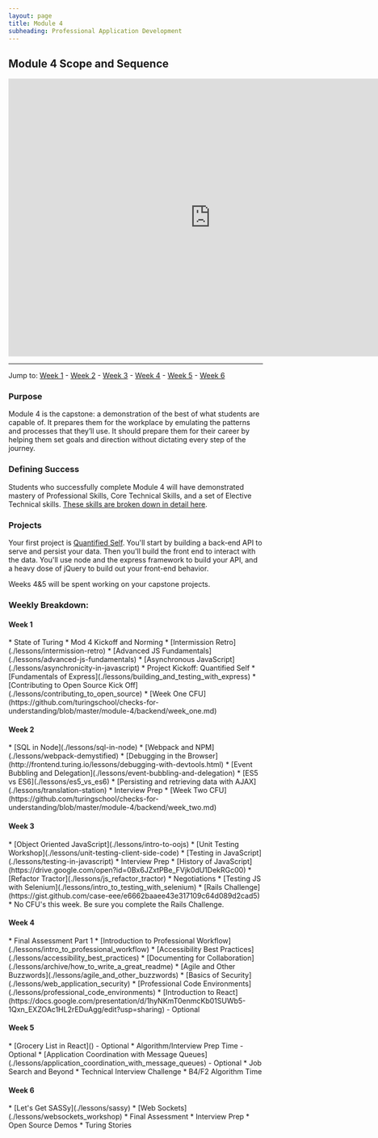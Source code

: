 ```yaml
---
layout: page
title: Module 4
subheading: Professional Application Development
---
```


Module 4 Scope and Sequence
--------------

<iframe src="https://calendar.google.com/calendar/embed?showTz=0&amp;mode=WEEK&amp;height=600&amp;wkst=1&amp;bgcolor=%23778899&amp;src=casimircreative.com_r9jfiq9f37h6rdt2s8ssofss4k%40group.calendar.google.com&amp;color=%23182C57&amp;ctz=America%2FDenver" style="border-width:0" width="800" height="550" frameborder="0" scrolling="no"></iframe>

***

Jump to: [Week 1](#week_1) - [Week 2](#week_2) - [Week 3](#week_3) - [Week 4](#week_4) - [Week 5](#week_5) - [Week 6](#week_6)

### Purpose

Module 4 is the capstone: a demonstration of the best of what students are capable of. It prepares them for the workplace by emulating the patterns and processes that they’ll use. It should prepare them for their career by helping them set goals and direction without dictating every step of the journey.

### Defining Success

Students who successfully complete Module 4 will have demonstrated mastery of Professional Skills, Core Technical Skills, and a set of Elective Technical skills. [These skills are broken down in detail here](success).

### Projects

Your first project is [Quantified Self](./projects/quantified-self/quantified-self). You'll start by building a back-end API to serve and persist your data. Then you'll build the front end to interact with the data. You'll use node and the express framework to build your API, and a heavy dose of jQuery to build out your front-end behavior.

Weeks 4&5 will be spent working on your capstone projects.

### Weekly Breakdown:

<h4 id="week_1">Week 1</h4>
*   State of Turing
*   Mod 4 Kickoff and Norming
*   [Intermission Retro](./lessons/intermission-retro)
*   [Advanced JS Fundamentals](./lessons/advanced-js-fundamentals)
*   [Asynchronous JavaScript](./lessons/asynchronicity-in-javascript)
*   Project Kickoff: Quantified Self
*   [Fundamentals of Express](./lessons/building_and_testing_with_express)
*   [Contributing to Open Source Kick Off](./lessons/contributing_to_open_source)
*   [Week One CFU](https://github.com/turingschool/checks-for-understanding/blob/master/module-4/backend/week_one.md)


<h4 id="week_2">Week 2</h4>
*   [SQL in Node](./lessons/sql-in-node)
*   [Webpack and NPM](./lessons/webpack-demystified)
*   [Debugging in the Browser](http://frontend.turing.io/lessons/debugging-with-devtools.html)
*   [Event Bubbling and Delegation](./lessons/event-bubbling-and-delegation)
*   [ES5 vs ES6](./lessons/es5_vs_es6)
*   [Persisting and retrieving data with AJAX](./lessons/translation-station)
*   Interview Prep
*   [Week Two CFU](https://github.com/turingschool/checks-for-understanding/blob/master/module-4/backend/week_two.md)

<h4 id="week_3">Week 3</h4>
*   [Object Oriented JavaScript](./lessons/intro-to-oojs)
*   [Unit Testing Workshop](./lessons/unit-testing-client-side-code)
*   [Testing in JavaScript](./lessons/testing-in-javascript)
*   Interview Prep
*   [History of JavaScript](https://drive.google.com/open?id=0Bx6JZxtPBe_FVjk0dU1DekRGc00)
*   [Refactor Tractor](./lessons/js_refactor_tractor)
*   Negotiations
*   [Testing JS with Selenium](./lessons/intro_to_testing_with_selenium)
*   [Rails Challenge](https://gist.github.com/case-eee/e6662baaee43e317109c64d089d2cad5)
*   No CFU's this week. Be sure you complete the Rails Challenge.

<h4 id="week_4">Week 4</h4>
*   Final Assessment Part 1
*   [Introduction to Professional Workflow](./lessons/intro_to_professional_workflow)
*   [Accessibility Best Practices](./lessons/accessibility_best_practices)
*   [Documenting for Collaboration](./lessons/archive/how_to_write_a_great_readme)
*   [Agile and Other Buzzwords](./lessons/agile_and_other_buzzwords)
*   [Basics of Security](./lessons/web_application_security)
*   [Professional Code Environments](./lessons/professional_code_environments)
*   [Introduction to React](https://docs.google.com/presentation/d/1hyNKmT0enmcKb01SUWb5-1Qxn_EXZOAc1HL2rEDuAgg/edit?usp=sharing) - Optional

<h4 id="week_5">Week 5</h4>
*   [Grocery List in React]() - Optional
*   Algorithm/Interview Prep Time - Optional
*   [Application Coordination with Message Queues](./lessons/application_coordination_with_message_queues) - Optional
*   Job Search and Beyond
*   Technical Interview Challenge
*   B4/F2 Algorithm Time

<h4 id="week_6">Week 6</h4>
*   [Let's Get SASSy](./lessons/sassy)
*   [Web Sockets](./lessons/websockets_workshop)
*   Final Assessment
*   Interview Prep
*   Open Source Demos
*   Turing Stories
